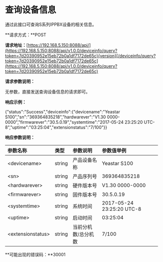 # 查询设备信息

通过此接口可查询S系列IPPBX设备的相关信息。

**请求方式：**POST

**请求地址：**[https://192.168.5.150:8088/api/](https://192.168.5.150:8088/api/v1.0.0/deviceinfo/query?token=7d20390952e15eb72b0a1df7172de65c){version}[/deviceinfo/query?token=7d20390952e15eb72b0a1df7172de65c](https://192.168.5.150:8088/api/v1.0.0/deviceinfo/query?token=7d20390952e15eb72b0a1df7172de65c)

**请求参数说明：**

无参数，直接发送查询设备信息的请求即可。

**响应示例：**

{"status":"Success","deviceinfo":{"devicename":"Yeastar S100","sn":"369364835218","hardwarever":"V1.30 0000-0000","firmwarever":"30.5.0.19","systemtime":"2017-05-24 23:25:20 UTC-8","uptime":"03:25:04","extensionstatus":"7/100"}}

**响应参数说明：**

| 参数名称 | 类型 | 参数说明 | 参数值举例 |
| :--- | :--- | :--- | :--- |
| &lt;devicename&gt; | string | 产品设备名称 | Yeastar S100 |
| &lt;sn&gt; | string | 产品序列号 | 369364835218 |
| &lt;hardwarever&gt; | string | 硬件版本号 | V1.30 0000-0000 |
| &lt;firmwarever&gt; | string | 固件版本号 | 30.5.0.19 |
| &lt;systemtime&gt; | string | 系统时间 | 2017-05-24 23:25:20 UTC-8 |
| &lt;uptime&gt; | string | 启动时间 | 03:25:04 |
| &lt;extensionstatus&gt; | string | 当前分机数/总分机数 | 7/100 |

**可能出现的错误码：**30001

